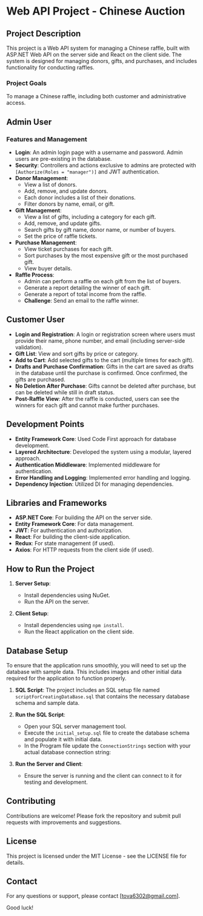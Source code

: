 # Web API Project - Chinese Auction

## Project Description

This project is a Web API system for managing a Chinese raffle, built with ASP.NET Web API on the server side and React on the client side. The system is designed for managing donors, gifts, and purchases, and includes functionality for conducting raffles.

### Project Goals

To manage a Chinese raffle, including both customer and administrative access.

## Admin User

### Features and Management

- **Login**: An admin login page with a username and password. Admin users are pre-existing in the database.
- **Security**: Controllers and actions exclusive to admins are protected with `[Authorize(Roles = "manager")]` and JWT authentication.
- **Donor Management**:
  - View a list of donors.
  - Add, remove, and update donors.
  - Each donor includes a list of their donations.
  - Filter donors by name, email, or gift.
- **Gift Management**:
  - View a list of gifts, including a category for each gift.
  - Add, remove, and update gifts.
  - Search gifts by gift name, donor name, or number of buyers.
  - Set the price of raffle tickets.
- **Purchase Management**:
  - View ticket purchases for each gift.
  - Sort purchases by the most expensive gift or the most purchased gift.
  - View buyer details.
- **Raffle Process**:
  - Admin can perform a raffle on each gift from the list of buyers.
  - Generate a report detailing the winner of each gift.
  - Generate a report of total income from the raffle.
  - **Challenge**: Send an email to the raffle winner.

## Customer User

- **Login and Registration**: A login or registration screen where users must provide their name, phone number, and email (including server-side validation).
- **Gift List**: View and sort gifts by price or category.
- **Add to Cart**: Add selected gifts to the cart (multiple times for each gift).
- **Drafts and Purchase Confirmation**: Gifts in the cart are saved as drafts in the database until the purchase is confirmed. Once confirmed, the gifts are purchased.
- **No Deletion After Purchase**: Gifts cannot be deleted after purchase, but can be deleted while still in draft status.
- **Post-Raffle View**: After the raffle is conducted, users can see the winners for each gift and cannot make further purchases.

## Development Points

- **Entity Framework Core**: Used Code First approach for database development.
- **Layered Architecture**: Developed the system using a modular, layered approach.
- **Authentication Middleware**: Implemented middleware for authentication.
- **Error Handling and Logging**: Implemented error handling and logging.
- **Dependency Injection**: Utilized DI for managing dependencies.

## Libraries and Frameworks

- **ASP.NET Core**: For building the API on the server side.
- **Entity Framework Core**: For data management.
- **JWT**: For authentication and authorization.
- **React**: For building the client-side application.
- **Redux**: For state management (if used).
- **Axios**: For HTTP requests from the client side (if used).

## How to Run the Project

1. **Server Setup**:
   - Install dependencies using NuGet.
   - Run the API on the server.

2. **Client Setup**:
   - Install dependencies using `npm install`.
   - Run the React application on the client side.
## Database Setup

To ensure that the application runs smoothly, you will need to set up the database with sample data. This includes images and other initial data required for the application to function properly.
1. **SQL Script**: The project includes an SQL setup file named `scriptForCreatingDataBase.sql` that contains the necessary database schema and sample data.
2. **Run the SQL Script**:
   - Open your SQL server management tool.
   - Execute the `initial_setup.sql` file to create the database schema and populate it with initial data.
   - In the Program file update the `ConnectionStrings` section with your actual database connection string:

3. **Run the Server and Client**:
   - Ensure the server is running and the client can connect to it for testing and development.

## Contributing

Contributions are welcome! Please fork the repository and submit pull requests with improvements and suggestions.

## License

This project is licensed under the MIT License - see the LICENSE file for details.

## Contact

For any questions or support, please contact [tova6302@gmail.com].

Good luck!
